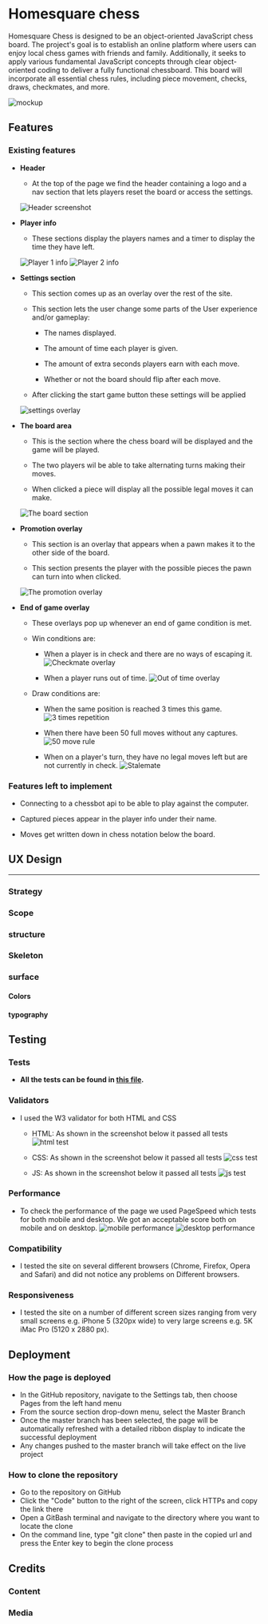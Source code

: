 # Homesquare chess

Homesquare Chess is designed to be an object-oriented JavaScript chess board. The project's goal is to establish an online platform where users can enjoy local chess games with friends and family. Additionally, it seeks to apply various fundamental JavaScript concepts through clear object-oriented coding to deliver a fully functional chessboard. This board will incorporate all essential chess rules, including piece movement, checks, draws, checkmates, and more.

![mockup](readme-assets/readme-images/mockup.png)

## Features

### Existing features

- __Header__

    - At the top of the page we find the header containing a logo and a nav section that lets players reset the board or access the settings.

    ![Header screenshot](readme-assets/readme-images/header.png)

- __Player info__

    - These sections display the players names and a timer to display the time they have left.

    ![Player 1 info](readme-assets/readme-images/player1.png)
    ![Player 2 info](readme-assets/readme-images/player2.png)

- __Settings section__

    - This section comes up as an overlay over the rest of the site.

    - This section lets the user change some parts of the User experience and/or gameplay: 

        - The names displayed.

        - The amount of time each player is given.

        - The amount of extra seconds players earn with each move.

        - Whether or not the board should flip after each move.
    
    - After clicking the start game button these settings will be applied

    ![settings overlay](readme-assets/readme-images/setting.png)

- __The board area__

    - This is the section where the chess board will be displayed and the game will be played.

    - The two players wil be able to take alternating turns making their moves.

    - When clicked a piece will display all the possible legal moves it can make.

    ![The board section](readme-assets/readme-images/board.png)

- __Promotion overlay__

    - This section is an overlay that appears when a pawn makes it to the other side of the board.

    - This section presents the player with the possible pieces the pawn can turn into when clicked.

    ![The promotion overlay](readme-assets/readme-images/promotion.png)

- __End of game overlay__

    - These overlays pop up whenever an end of game condition is met.

    - Win conditions are: 

        - When a player is in check and there are no ways of escaping it.
        ![Checkmate overlay](readme-assets/readme-images/checkmate.png)

        - When a player runs out of time.
        ![Out of time overlay](readme-assets/readme-images/out-of-time.png)

    - Draw conditions are:

        - When the same position is reached 3 times this game.
        ![3 times repetition](readme-assets/readme-images/3-time-repetition.png)

        - When there have been 50 full moves without any captures.
        ![50 move rule](readme-assets/readme-images/50-move-rule.png)

        - When on a player's turn, they have no legal moves left but are not currently in check.
        ![Stalemate](readme-assets/readme-images/stalemate.png)
    

### Features left to implement

- Connecting to a chessbot api to be able to play against the computer.

- Captured pieces appear in the player info under their name.

- Moves get written down in chess notation below the board. 

## UX Design

___

### Strategy



### Scope



### structure



### Skeleton



### surface

#### Colors



#### typography



## Testing

### Tests

- __All the tests can be found in [this file](readme-assets/testing/testing.md).__

### Validators

- I used the W3 validator for both HTML and CSS

    - HTML: As shown in the screenshot below it passed all tests
    ![html test](readme-assets/readme-images/HTML-validator.png)

    - CSS: As shown in the screenshot below it passed all tests
    ![css test](readme-assets/readme-images/CSS-validator.png)

    - JS: As shown in the screenshot below it passed all tests
    ![js test](readme-assets/readme-images/JS-validator.png)
    

### Performance

- To check the performance of the page we used PageSpeed which tests for both mobile and desktop. We got an acceptable score both on mobile and on desktop.
![mobile performance](readme-assets/readme-images/performance-mobile.png)
![desktop performance](readme-assets/readme-images/performance-desktop.png)

### Compatibility

- I tested the site on several different browsers (Chrome, Firefox, Opera and Safari) and did not notice any problems on Different browsers.

### Responsiveness

- I tested the site on a number of different screen sizes ranging from very small screens e.g. iPhone 5 (320px wide) to very large screens e.g. 5K iMac Pro (5120 x 2880 px).

## Deployment

### How the page is deployed

- In the GitHub repository, navigate to the Settings tab, then choose Pages from the left hand menu 
- From the source section drop-down menu, select the Master Branch
- Once the master branch has been selected, the page will be automatically refreshed with a detailed ribbon display to indicate the successful deployment
- Any changes pushed to the master branch will take effect on the live project

### How to clone the repository

- Go to the repository on GitHub 
- Click the "Code" button to the right of the screen, click HTTPs and copy the link there
- Open a GitBash terminal and navigate to the directory where you want to locate the clone
- On the command line, type "git clone" then paste in the copied url and press the Enter key to begin the clone process

## Credits

### Content



### Media

